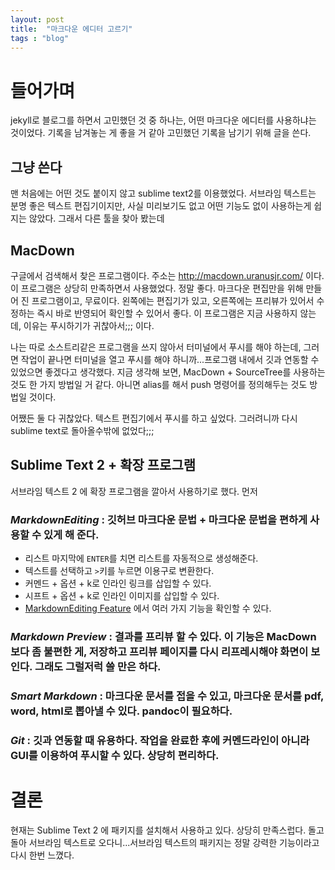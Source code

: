 ```yaml
---
layout: post
title:  "마크다운 에디터 고르기"
tags : "blog"
---
```


# 들어가며
 jekyll로 블로그를 하면서 고민했던 것 중 하나는, 어떤 마크다운 에디터를 사용하냐는 것이었다. 기록을
남겨놓는 게 좋을 거 같아 고민했던 기록을 남기기 위해 글을 쓴다.

## 그냥 쓴다
맨 처음에는 어떤 것도 붙이지 않고 sublime text2를 이용했었다. 서브라임 텍스트는 분명 좋은 텍스트 편집기이지만, 사실 미리보기도 없고 어떤 기능도 없이 사용하는게 쉽지는 않았다. 그래서 다른 툴을 찾아 봤는데

## MacDown
구글에서 검색해서 찾은 프로그램이다. 주소는 http://macdown.uranusjr.com/ 이다. 이 프로그램은 상당히 만족하면서 사용했었다. 정말 좋다. 마크다운 편집만을 위해 만들어 진 프로그램이고, 무료이다. 왼쪽에는 편집기가 있고, 오른쪽에는 프리뷰가 있어서 수정하는 즉시 바로 반영되어 확인할 수 있어서 좋다. 이 프로그램은 지금 사용하지 않는데, 이유는 푸시하기가 귀찮아서;;; 이다. 

나는 따로 소스트리같은 프로그램을 쓰지 않아서 터미널에서 푸시를 해야 하는데, 그러면 작업이 끝나면 터미널을 열고 푸시를 해야 하니까...프로그램 내에서 깃과 연동할 수 있었으면 좋겠다고 생각했다. 지금 생각해 보면, MacDown + SourceTree를 사용하는것도 한 가지 방법일 거 같다. 아니면 alias를 해서 push 명령어를 정의해두는 것도 방법일 것이다.

어쨌든 둘 다 귀찮았다. 텍스트 편집기에서 푸시를 하고 싶었다. 그러려니까 다시 sublime text로 돌아올수밖에 없었다;;;

## Sublime Text 2 + 확장 프로그램
서브라임 텍스트 2 에 확장 프로그램을 깔아서 사용하기로 했다. 먼저

### _MarkdownEditing_ : 깃허브 마크다운 문법 + 마크다운 문법을 편하게 사용할 수 있게 해 준다.
- 리스트 마지막에 `ENTER`를 치면 리스트를 자동적으로 생성해준다.
- 텍스트를 선택하고 `>`키를 누르면 이용구로 변환한다.
- 커멘드 + 옵션 + k로 인라인 링크를 삽입할 수 있다.
- 시프트 + 옵션 + k로 인라인 이미지를 삽입할 수 있다.
- [MarkdownEditing Feature](https://github.com/SublimeText-Markdown/MarkdownEditing#features) 에서 여러 가지 기능을 확인할 수 있다.

### _Markdown Preview_ : 결과를 프리뷰 할 수 있다. 이 기능은 MacDown보다 좀 불편한 게, 저장하고 프리뷰 페이지를 다시 리프레시해야 화면이 보인다. 그래도 그럴저럭 쓸 만은 하다.

### _Smart Markdown_ : 마크다운 문서를 접을 수 있고, 마크다운 문서를 pdf, word, html로 뽑아낼 수 있다. pandoc이 필요하다.

### _Git_ : 깃과 연동할 때 유용하다. 작업을 완료한 후에 커멘드라인이 아니라 GUI를 이용하여 푸시할 수 있다. 상당히 편리하다.

# 결론
현재는 Sublime Text 2 에 패키지를 설치해서 사용하고 있다. 상당히 만족스럽다. 돌고 돌아 서브라임 텍스트로 오다니...서브라임 텍스트의 패키지는 정말 강력한 기능이라고 다시 한번 느꼈다.


